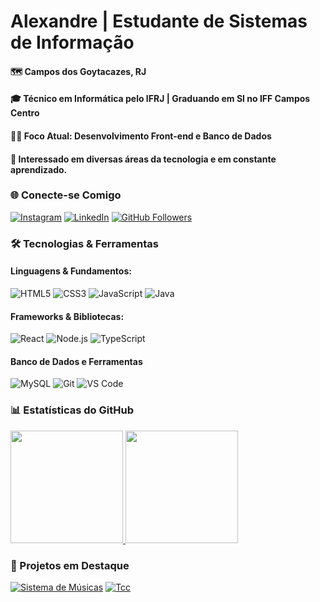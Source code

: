 # Alexandre | Estudante de Sistemas de Informação

#### 🗺️ Campos dos Goytacazes, RJ

#### 🎓 Técnico em Informática pelo IFRJ | Graduando em SI no IFF Campos Centro

#### 👨‍💻 Foco Atual: Desenvolvimento Front-end e Banco de Dados

#### 🧠 Interessado em diversas áreas da tecnologia e em constante aprendizado.


### 🌐 Conecte-se Comigo
[![Instagram](https://custom-icon-badges.demolab.com/badge/-Instagram-E4405F?logo=https://cdn.jsdelivr.net/gh/simple-icons/simple-icons@v6/icons/instagram.svg&logoColor=white&style=for-the-badge)](https://instagram.com/alex.fcoelho)
[![LinkedIn](https://custom-icon-badges.demolab.com/badge/-LinkedIn-0A66C2?logo=linkedin&logoColor=white&style=for-the-badge)](https://www.linkedin.com/in/alexandre-coelho-siqueira/)
[![GitHub Followers](https://img.shields.io/github/followers/AlexandreCoelhoSiqueiraFilho?style=for-the-badge&logo=github&label=Seguidores&color=181717)](https://github.com/AlexandreCoelhoSiqueiraFilho)
<p align="left">

### 🛠️ Tecnologias & Ferramentas

#### **Linguagens & Fundamentos:**
![HTML5](https://img.shields.io/badge/HTML5-E34F26?style=for-the-badge&logo=html5&logoColor=white)
![CSS3](https://img.shields.io/badge/CSS3-1572B6?style=for-the-badge&logo=css3&logoColor=white)
![JavaScript](https://img.shields.io/badge/JavaScript-F7DF1E?style=for-the-badge&logo=javascript&logoColor=black)
![Java](https://img.shields.io/badge/Java-ED8B00?style=for-the-badge&logo=openjdk&logoColor=white)

#### **Frameworks & Bibliotecas:**
![React](https://img.shields.io/badge/React-20232A?style=for-the-badge&logo=react&logoColor=61DAFB)
![Node.js](https://img.shields.io/badge/Node.js-339933?style=for-the-badge&logo=nodedotjs&logoColor=white)
![TypeScript](https://img.shields.io/badge/TypeScript-007ACC?style=for-the-badge&logo=typescript&logoColor=white)

#### **Banco de Dados e Ferramentas**
![MySQL](https://img.shields.io/badge/MySQL-4479A1?style=for-the-badge&logo=mysql&logoColor=white)
![Git](https://img.shields.io/badge/Git-F05032?style=for-the-badge&logo=git&logoColor=white)
![VS Code](https://img.shields.io/badge/VS_Code-007ACC?style=for-the-badge&logo=visualstudiocode&logoColor=white)

### 📊 Estatísticas do GitHub


  <a href="https://github.com/AlexandreCoelhoSiqueiraFilho">
    <img height="180em"  src="https://github-readme-stats.vercel.app/api?username=AlexandreCoelhoSiqueiraFilho&show_icons=true&theme=radical&include_all_commits=true&count_private=true"/>
    <img height="180em" src="https://github-readme-stats.vercel.app/api/top-langs/?username=AlexandreCoelhoSiqueiraFilho&layout=compact&langs_count=7&theme=radical"/>
  </a>

### 💼 Projetos em Destaque
[![Sistema de Músicas](https://github-readme-stats.vercel.app/api/pin/?username=AlexandreCoelhoSiqueiraFilho&repo=Sistema-de-Gerenciamento-de-Musicas&theme=radical&show_owner=true)](https://github.com/AlexandreCoelhoSiqueiraFilho/Sistema-de-Gerenciamento-de-Musicas)
[![Tcc](https://github-readme-stats.vercel.app/api/pin/?username=AlexandreCoelhoSiqueiraFilho&repo=Tcc&theme=radical&show_owner=true)](https://github.com/AlexandreCoelhoSiqueiraFilho/Tcc)
